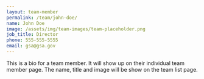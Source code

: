 ```yaml
---
layout: team-member
permalink: /team/john-doe/
name: John Doe
image: /assets/img/team-images/team-placeholder.png
job_title: Director
phone: 555-555-5555
email: gsa@gsa.gov
---
```


This is a bio for a team member. It will show up on their individual team member page. The name, title and image will be show on the team list page.
